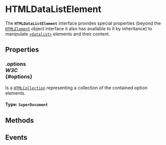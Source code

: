 # HTMLDataListElement

<div class='overview'>The <strong><code>HTMLDataListElement</code></strong> interface provides special properties (beyond the <a href="/en-US/docs/Web/API/HTMLElement" title="The HTMLElement interface represents any HTML element. Some elements directly implement this interface, while others implement it via an interface that inherits it."><code>HTMLElement</code></a> object interface it also has available to it by inheritance) to manipulate <a href="/en-US/docs/Web/HTML/Element/datalist" title="The HTML <datalist> element contains a set of <option> elements that represent the permissible or recommended options available to choose from within other controls."><code>&lt;datalist&gt;</code></a> elements and their content.</div>

## Properties

### .options <div class="specs"><i>W3C</i></div> {#options}

Is a <a href="/en-US/docs/Web/API/HTMLCollection" title="The HTMLCollection interface represents a generic collection (array-like object similar to arguments) of elements (in document order) and offers methods and properties for selecting from the list."><code>HTMLCollection</code></a> representing a collection of the contained option elements.

#### **Type**: `SuperDocument`

## Methods

## Events
